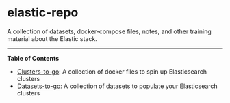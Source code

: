 # elastic-repo
A collection of datasets, docker-compose files, notes, and other training material about the Elastic stack.

----

**Table of Contents**
* [Clusters-to-go](https://github.com/glenacota/elastic-repo/tree/master/clusters-to-go): A collection of docker files to spin up Elasticsearch clusters
* [Datasets-to-go](https://github.com/glenacota/elastic-repo/tree/master/datasets-to-go): A collection of datasets to populate your Elasticsearch clusters
